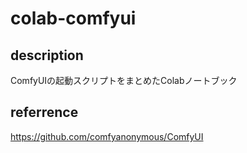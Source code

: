 # colab-comfyui

## description
ComfyUIの起動スクリプトをまとめたColabノートブック

## referrence
https://github.com/comfyanonymous/ComfyUI
